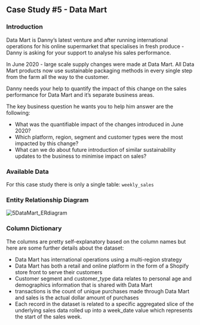 ## Case Study #5 - Data Mart

### Introduction
Data Mart is Danny’s latest venture and after running international operations for his online supermarket that specialises in fresh produce - Danny is asking for your support to analyse his sales performance.

In June 2020 - large scale supply changes were made at Data Mart. All Data Mart products now use sustainable packaging methods in every single step from the farm all the way to the customer.

Danny needs your help to quantify the impact of this change on the sales performance for Data Mart and it’s separate business areas.

The key business question he wants you to help him answer are the following:
* What was the quantifiable impact of the changes introduced in June 2020?
* Which platform, region, segment and customer types were the most impacted by this change?
* What can we do about future introduction of similar sustainability updates to the business to minimise impact on sales?

### Available Data
For this case study there is only a single table: `weekly_sales`

### Entity Relationship Diagram 
![5DataMart_ERdiagram](https://user-images.githubusercontent.com/116126763/223510954-51a5ff9f-813e-4ed2-8dbc-aef3e8d939bc.PNG)

### Column Dictionary
The columns are pretty self-explanatory based on the column names but here are some further details about the dataset:
* Data Mart has international operations using a multi-region strategy
* Data Mart has both a retail and online platform in the form of a Shopify store front to serve their customers
* Customer segment and customer_type data relates to personal age and demographics information that is shared with Data Mart
* transactions is the count of unique purchases made through Data Mart and sales is the actual dollar amount of purchases
* Each record in the dataset is related to a specific aggregated slice of the underlying sales data rolled up into a week_date value which represents the start of the sales week.
